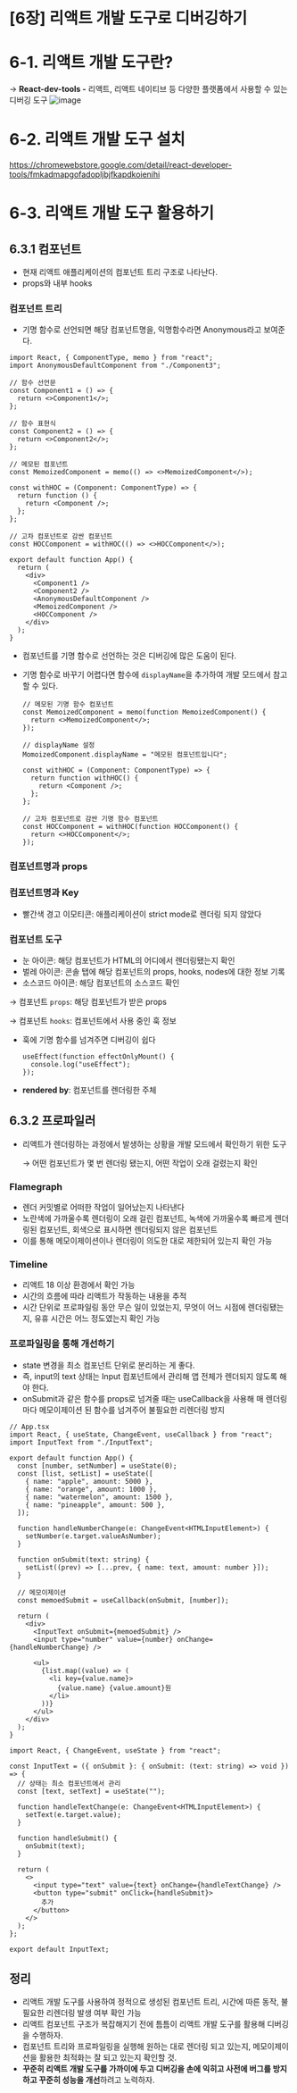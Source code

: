 # [6장] 리액트 개발 도구로 디버깅하기

# 6-1. 리액트 개발 도구란?

→ **React-dev-tools -** 리액트, 리액트 네이티브 등 다양한 플랫폼에서 사용할 수 있는 디버깅 도구
![image](https://github.com/user-attachments/assets/9afb37c0-9e58-48fd-b4a4-c9939d27b015)

# 6-2. 리액트 개발 도구 설치

https://chromewebstore.google.com/detail/react-developer-tools/fmkadmapgofadopljbjfkapdkoienihi

# 6-3. 리액트 개발 도구 활용하기

## **6.3.1 컴포넌트**

- 현재 리액트 애플리케이션의 컴포넌트 트리 구조로 나타난다.
- props와 내부 hooks

### **컴포넌트 트리**

- 기명 함수로 선언되면 해당 컴포넌트명을, 익명함수라면 Anonymous라고 보여준다.

```tsx
import React, { ComponentType, memo } from "react";
import AnonymousDefaultComponent from "./Component3";

// 함수 선언문
const Component1 = () => {
  return <>Component1</>;
};

// 함수 표현식
const Component2 = () => {
  return <>Component2</>;
};

// 메모된 컴포넌트
const MemoizedComponent = memo(() => <>MemoizedComponent</>);

const withHOC = (Component: ComponentType) => {
  return function () {
    return <Component />;
  };
};

// 고차 컴포넌트로 감싼 컴포넌트
const HOCComponent = withHOC(() => <>HOCComponent</>);

export default function App() {
  return (
    <div>
      <Component1 />
      <Component2 />
      <AnonymousDefaultComponent />
      <MemoizedComponent />
      <HOCComponent />
    </div>
  );
}

```

- 컴포넌트를 기명 함수로 선언하는 것은 디버깅에 많은 도움이 된다.
- 기명 함수로 바꾸기 어렵다면 함수에 `displayName`을 추가하여 개발 모드에서 참고할 수 있다.
    
    ```tsx
    // 메모된 기명 함수 컴포넌트
    const MemoizedComponent = memo(function MemoizedComponent() {
      return <>MemoizedComponent</>;
    });
    
    // displayName 설정
    MomoizedComponent.displayName = "메모된 컴포넌트입니다";
    
    const withHOC = (Component: ComponentType) => {
      return function withHOC() {
        return <Component />;
      };
    };
    
    // 고차 컴포넌트로 감싼 기명 함수 컴포넌트
    const HOCComponent = withHOC(function HOCComponent() {
      return <>HOCComponent</>;
    });
    
    ```
    

### **컴포넌트명과 props**

### 컴포넌트명과 Key

- 빨간색 경고 이모티콘: 애플리케이션이 strict mode로 렌더링 되지 않았다

### 컴포넌트 도구

- 눈 아이콘: 해당 컴포넌트가 HTML의 어디에서 렌더링됐는지 확인
- 벌레 아이콘: 콘솔 탭에 해당 컴포넌트의 props, hooks, nodes에 대한 정보 기록
- 소스코드 아이콘: 해당 컴포넌트의 소스코드 확인

→ 컴포넌트 `props`: 해당 컴포넌트가 받은 props

→ 컴포넌트 `hooks`: 컴포넌트에서 사용 중인 훅 정보

- 훅에 기명 함수를 넘겨주면 디버깅이 쉽다
    
    ```tsx
    useEffect(function effectOnlyMount() {
      console.log("useEffect");
    });
    
    ```
    
- **rendered by**: 컴포넌트를 렌더링한 주체

## **6.3.2 프로파일러**

- 리액트가 렌더링하는 과정에서 발생하는 상황을 개발 모드에서 확인하기 위한 도구
    
    → 어떤 컴포넌트가 몇 번 렌더링 됐는지, 어떤 작업이 오래 걸렸는지 확인
    

### Flamegraph

- 렌더 커밋별로 어떠한 작업이 일어났는지 나타낸다
- 노란색에 가까울수록 렌더링이 오래 걸린 컴포넌트, 녹색에 가까울수록 빠르게 렌더링된 컴포넌트, 회색으로 표시하면 렌더링되지 않은 컴포넌트
- 이를 통해 메모이제이션이나 렌더링이 의도한 대로 제한되어 있는지 확인 가능

### Timeline

- 리액트 18 이상 환경에서 확인 가능
- 시간의 흐름에 따라 리액트가 작동하는 내용을 추적
- 시간 단위로 프로파일링 동안 무슨 일이 있었는지, 무엇이 어느 시점에 렌더링됐는지, 유휴 시간은 어느 정도였는지 확인 가능

### 프로파일링을 통해 개선하기

- state 변경을 최소 컴포넌트 단위로 분리하는 게 좋다.
- 즉, input의 text 상태는 Input 컴포넌트에서 관리해 앱 전체가 렌더되지 않도록 해야 한다.
- onSubmit과 같은 함수를 props로 넘겨줄 때는 useCallback을 사용해 매 렌더링마다 메모이제이션 된 함수를 넘겨주어 불필요한 리렌더링 방지

```tsx
// App.tsx
import React, { useState, ChangeEvent, useCallback } from "react";
import InputText from "./InputText";

export default function App() {
  const [number, setNumber] = useState(0);
  const [list, setList] = useState([
    { name: "apple", amount: 5000 },
    { name: "orange", amount: 1000 },
    { name: "watermelon", amount: 1500 },
    { name: "pineapple", amount: 500 },
  ]);

  function handleNumberChange(e: ChangeEvent<HTMLInputElement>) {
    setNumber(e.target.valueAsNumber);
  }

  function onSubmit(text: string) {
    setList((prev) => [...prev, { name: text, amount: number }]);
  }

  // 메모이제이션
  const memoedSubmit = useCallback(onSubmit, [number]);

  return (
    <div>
      <InputText onSubmit={memoedSubmit} />
      <input type="number" value={number} onChange={handleNumberChange} />

      <ul>
        {list.map((value) => (
          <li key={value.name}>
            {value.name} {value.amount}원
          </li>
        ))}
      </ul>
    </div>
  );
}

```

```tsx
import React, { ChangeEvent, useState } from "react";

const InputText = ({ onSubmit }: { onSubmit: (text: string) => void }) => {
  // 상태는 최소 컴포넌트에서 관리
  const [text, setText] = useState("");

  function handleTextChange(e: ChangeEvent<HTMLInputElement>) {
    setText(e.target.value);
  }

  function handleSubmit() {
    onSubmit(text);
  }

  return (
    <>
      <input type="text" value={text} onChange={handleTextChange} />
      <button type="submit" onClick={handleSubmit}>
        추가
      </button>
    </>
  );
};

export default InputText;

```

## **정리**

- 리액트 개발 도구를 사용하여 정적으로 생성된 컴포넌트 트리, 시간에 따른 동작,
불필요한 리렌더링 발생 여부 확인 가능
- 리액트 컴포넌트 구조가 복잡해지기 전에 틈틈이 리액트 개발 도구를 활용해 디버깅을 수행하자.
- 컴포넌트 트리와 프로파일링을 실행해 원하는 대로 렌더링 되고 있는지,
메모이제이션을 활용한 최적화는 잘 되고 있는지 확인할 것.
- **꾸준히 리액트 개발 도구를 가까이에 두고 디버깅을 손에 익히고 사전에 버그를 방지하고 꾸준히 성능을 개선**하려고 노력하자.
